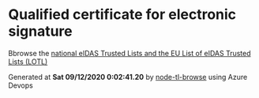 # Qualified certificate for electronic signature 
 Bbrowse the [national eIDAS Trusted Lists and the EU List of eIDAS Trusted Lists (LOTL)](https://webgate.ec.europa.eu/tl-browser/#/) 
 
 
Generated at **Sat 09/12/2020  0:02:41.20** by [node-tl-browse](https://github.com/ymedlop/node-tl-browser) using Azure Devops 
